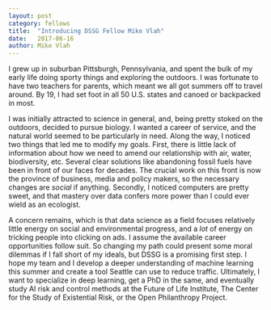 ```yaml
---
layout: post
category: fellows
title:  "Introducing DSSG Fellow Mike Vlah"
date:   2017-06-16
author: Mike Vlah
---
```


I grew up in suburban Pittsburgh, Pennsylvania, and spent the bulk of my early life doing sporty things and exploring the outdoors. I was fortunate to have two teachers for parents, which meant we all got summers off to travel around. By 19, I had set foot in all 50 U.S. states and canoed or backpacked in most.

<!--excerpt-->

I was initially attracted to science in general, and, being pretty stoked on the outdoors, decided to pursue biology. I wanted a career of service, and the natural world seemed to be particularly in need. Along the way, I noticed two things that led me to modify my goals. First, there is little lack of information about how we need to amend our relationship with air, water, biodiversity, etc. Several clear solutions like abandoning fossil fuels have been in front of our faces for decades. The crucial work on this front is now the province of business, media and policy makers, so the necessary changes are _social_ if anything. Secondly, I noticed computers are pretty sweet, and that mastery over data confers more power than I could ever wield as an ecologist.

A concern remains, which is that data science as a field focuses relatively little energy on social and environmental progress, and a _lot_ of energy on tricking people into clicking on ads. I assume the available career opportunities follow suit. So changing my path could present some moral dilemmas if I fall short of my ideals, but DSSG is a promising first step. I hope my team and I develop a deeper understanding of machine learning this summer and create a tool Seattle can use to reduce traffic. Ultimately, I want to specialize in deep learning, get a PhD in the same, and eventually study AI risk and control methods at the Future of Life Institute, The Center for the Study of Existential Risk, or the Open Philanthropy Project.


